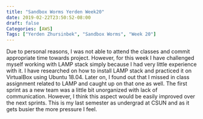 ```yaml
---
title: "Sandbox Worms Yerden Week20"
date: 2019-02-22T23:50:52-08:00
draft: false
Categories: [AWS]
Tags: ["Yerden Zhursinbek", "Sandbox Worms", "Week 20"]
---
```

Due to personal reasons, I was not able to attend the classes and commit appropriate time towards project. However, for this week I have challenged myself working with LAMP stack simply because I had very little experience with it. I have researched on how to install LAMP stack and practiced it on VirtualBox using Ubuntu 18.04. Later on, I found out that I missed in class assignment related to LAMP and caught up on that one as well. 
The first sprint as a new team was a little bit unorganized with lack of communication. However, I think this aspect would be easily improved over the next sprints. This is my last semester as undergrad at CSUN and as it gets busier the more pressure I feel.

